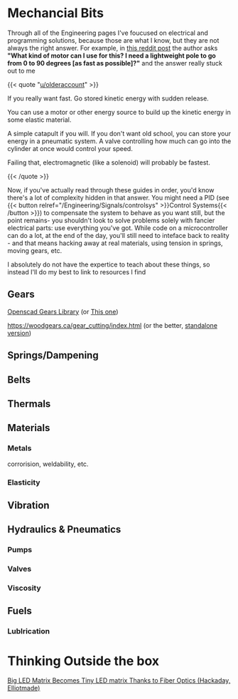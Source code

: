 # Mechancial Bits

Through all of the Engineering pages I've foucused on electrical and programming solutions, because those are what I know, but they are not always the right answer. For example, in [this reddit post](https://www.reddit.com/r/arduino/comments/s0jnh9/what_kind_of_motor_can_i_use_for_this_i_need_a/) the author asks **"What kind of motor can I use for this? I need a lightweight pole to go from 0 to 90 degrees [as fast as possible]?"** and the answer really stuck out to me

{{< quote "[u/olderaccount](https://www.reddit.com/r/arduino/comments/s0jnh9/comment/hs2kewi/?utm_source=share&utm_medium=web2x&context=3)" >}}

If you really want fast. Go stored kinetic energy with sudden release.

You can use a motor or other energy source to build up the kinetic energy in some elastic material.

A simple catapult if you will. If you don't want old school, you can store your energy in a pneumatic system. A valve controlling how much can go into the cylinder at once would control your speed.

Failing that, electromagnetic (like a solenoid) will probably be fastest.

{{< /quote >}}

Now, if you've actually read through these guides in order, you'd know there's a lot of complexity hidden in that answer. You might need a PID (see {{< button relref="/Engineering/Signals/controlsys" >}}Control Systems{{< /button >}}) to compensate the system to behave as you want still, but the point remains- you shouldn't look to solve problems solely with fancier electrical parts: use everything you've got. While code on a microcontroller can do a lot, at the end of the day, you'll still need to inteface back to reality - and that means hacking away at real materials, using tension in springs, moving gears, etc.

I absolutely do not have the expertice to teach about these things, so instead I'll do my best to link to resources I find

## Gears

[Openscad Gears Library](https://github.com/chrisspen/gears) (or [This one](https://github.com/dpellegr/PolyGear)) 

https://woodgears.ca/gear_cutting/index.html (or the better, [standalone version](https://woodgears.ca/gear/index.html))



## Springs/Dampening

## Belts

## Thermals

## Materials

### Metals

corrorision, weldability, etc.

### Elasticity



## Vibration

## Hydraulics & Pneumatics

### Pumps

### Valves

### Viscosity

## Fuels

### Lublrication



# Thinking Outside the box

[Big LED Matrix Becomes Tiny LED matrix Thanks to Fiber Optics (Hackaday, Elliotmade)](https://hackaday.com/2022/03/01/big-led-matrix-becomes-tiny-led-matrix-thanks-to-fiber-optics/)

